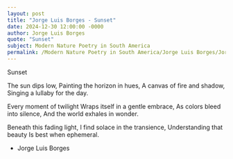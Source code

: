 ```yaml
---
layout: post
title: "Jorge Luis Borges - Sunset"
date: 2024-12-30 12:00:00 -0000
author: Jorge Luis Borges
quote: "Sunset"
subject: Modern Nature Poetry in South America
permalink: /Modern Nature Poetry in South America/Jorge Luis Borges/Jorge Luis Borges - Sunset
---
```


Sunset

The sun dips low,
Painting the horizon in hues,
A canvas of fire and shadow,
Singing a lullaby for the day.

Every moment of twilight
Wraps itself in a gentle embrace,
As colors bleed into silence,
And the world exhales in wonder.

Beneath this fading light,
I find solace in the transience,
Understanding that beauty
Is best when ephemeral.


- Jorge Luis Borges
